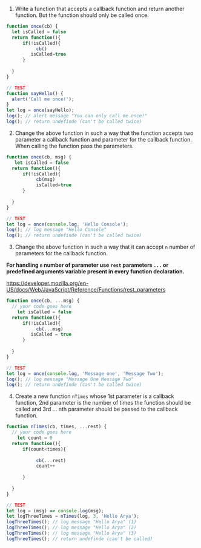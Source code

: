 1. Write a function that accepts a callback function and return another function. But the function should only be called once.

```js
function once(cb) { 
  let isCalled = false
  return function(){
      if(!isCalled){
           cb()
         isCalled=true
      }
      
  }
}

// TEST
function sayHello() {
  alert('Call me once!');
}
let log = once(sayHello);
log(); // alert message "You can only call me once!"
log(); // return undefinde (can't be called twice)
```

2. Change the above function in such a way that the function accepts two parameter a callback function and parameter for the callback function. When calling the function pass the parameters.

```js
function once(cb, msg) {
   let isCalled = false
  return function(){
      if(!isCalled){
           cb(msg)
           isCalled=true
      }
      
  }
}

// TEST
let log = once(console.log, 'Hello Console');
log(); // log message "Hello Console"
log(); // return undefinde (can't be called twice)
```

3. Change the above function in such a way that it can accept `n` number of parameters for the callback function.

**For handling `n` number of parameter use `rest` parameters `...` or predefined arguments variable present in every function declaration.**

https://developer.mozilla.org/en-US/docs/Web/JavaScript/Reference/Functions/rest_parameters

```js
function once(cb, ...msg) {
  // your code goes here
    let isCalled = false
  return function(){
      if(!isCalled){
           cb(...msg)
         isCalled = true
      }
      
  }
}

// TEST
let log = once(console.log, 'Message one', 'Message Two');
log(); // log message "Message One Message Two"
log(); // return undefinde (can't be called twice)
```

4. Create a new function `nTimes` whose 1st parameter is a callback function, 2nd parameter is the number of times the function should be called and 3rd ... nth parameter should be passed to the callback function.

```js
function nTimes(cb, times, ...rest) {
  // your code goes here
    let count = 0
  return function(){
      if(count<times){
          
           cb(...rest)
           count++
         
      }
      
  }
}

// TEST
let log = (msg) => console.log(msg);
let logThreeTimes = nTimes(log, 3, 'Hello Arya');
logThreeTimes(); // log message "Hello Arya" (1)
logThreeTimes(); // log message "Hello Arya" (2)
logThreeTimes(); // log message "Hello Arya" (3)
logThreeTimes(); // return undefinde (can't be called)
```
